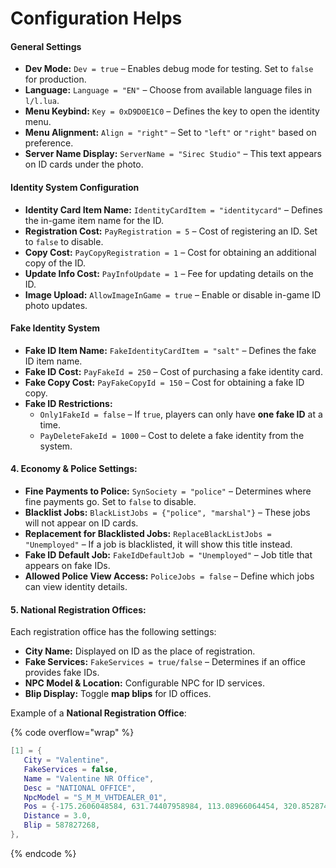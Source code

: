 # Configuration Helps

#### **General Settings**

* **Dev Mode:** `Dev = true` – Enables debug mode for testing. Set to `false` for production.
* **Language:** `Language = "EN"` – Choose from available language files in `l/l.lua`.
* **Menu Keybind:** `Key = 0xD9D0E1C0` – Defines the key to open the identity menu.
* **Menu Alignment:** `Align = "right"` – Set to `"left"` or `"right"` based on preference.
* **Server Name Display:** `ServerName = "Sirec Studio"` – This text appears on ID cards under the photo.



#### **Identity System Configuration**

* **Identity Card Item Name:** `IdentityCardItem = "identitycard"` – Defines the in-game item name for the ID.
* **Registration Cost:** `PayRegistration = 5` – Cost of registering an ID. Set to `false` to disable.
* **Copy Cost:** `PayCopyRegistration = 1` – Cost for obtaining an additional copy of the ID.
* **Update Info Cost:** `PayInfoUpdate = 1` – Fee for updating details on the ID.
* **Image Upload:** `AllowImageInGame = true` – Enable or disable in-game ID photo updates.

#### **Fake Identity System**

* **Fake ID Item Name:** `FakeIdentityCardItem = "salt"` – Defines the fake ID item name.
* **Fake ID Cost:** `PayFakeId = 250` – Cost of purchasing a fake identity card.
* **Fake Copy Cost:** `PayFakeCopyId = 150` – Cost for obtaining a fake ID copy.
* **Fake ID Restrictions:**
  * `Only1FakeId = false` – If `true`, players can only have **one fake ID** at a time.
  * `PayDeleteFakeId = 1000` – Cost to delete a fake identity from the system.

#### **4. Economy & Police Settings:**

* **Fine Payments to Police:** `SynSociety = "police"` – Determines where fine payments go. Set to `false` to disable.
* **Blacklist Jobs:** `BlackListJobs = {"police", "marshal"}` – These jobs will not appear on ID cards.
* **Replacement for Blacklisted Jobs:** `ReplaceBlackListJobs = "Unemployed"` – If a job is blacklisted, it will show this title instead.
* **Fake ID Default Job:** `FakeIdDefaultJob = "Unemployed"` – Job title that appears on fake IDs.
* **Allowed Police View Access:** `PoliceJobs = false` – Define which jobs can view identity details.

#### **5. National Registration Offices:**

Each registration office has the following settings:

* **City Name:** Displayed on ID as the place of registration.
* **Fake Services:** `FakeServices = true/false` – Determines if an office provides fake IDs.
* **NPC Model & Location:** Configurable NPC for ID services.
* **Blip Display:** Toggle **map blips** for ID offices.

Example of a **National Registration Office**:

{% code overflow="wrap" %}
```lua
[1] = { 
   City = "Valentine",
   FakeServices = false, 
   Name = "Valentine NR Office",
   Desc = "NATIONAL OFFICE",
   NpcModel = "S_M_M_VHTDEALER_01",
   Pos = {-175.2606048584, 631.74407958984, 113.08966064454, 320.85287475586},
   Distance = 3.0,
   Blip = 587827268,
},

```
{% endcode %}

